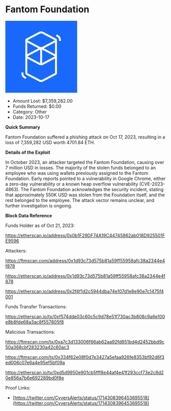 # Fantom Foundation
![Fantom Foundation](/rektimages/Fantom-Foundation.png)
- Amount Lost: $7,359,282.00
- Funds Returned: $0.00
- Category: Other
- Date: 2023-10-17

**Quick Summary**

Fantom Foundation suffered a phishing attack on Oct 17, 2023, resulting in a loss of 7,359,282 USD worth 4701.84 ETH.

  


 **Details of the Exploit**

In October 2023, an attacker targeted the Fantom Foundation, causing over 7 million USD in losses. The majority of the stolen funds belonged to an employee who was using wallets previously assigned to the Fantom Foundation. Early reports pointed to a vulnerability in Google Chrome, either a zero-day vulnerability or a known heap overflow vulnerability (CVE-2023-4863). The Fantom Foundation acknowledges the security incident, stating that approximately 550K USD was stolen from the Foundation itself, and the rest belonged to the employee. The attack vector remains unclear, and further investigation is ongoing.

  


 **Block Data Reference**

Funds Holder as of Oct 21, 2023:

https://etherscan.io/address/0x0b1F29DF74A19C44745862ab018D925501FE9596

  


Attackers:

https://ftmscan.com/address/0x1d93c73d575b81a59ff55958afc38a2344e4f878

https://etherscan.io/address/0x1d93c73d575b81a59ff55958afc38a2344e4f878

https://etherscan.io/address/0x2f4f1d2c5944dba74e107d1e8e90e7c1475f4001

  


Funds Transfer Transactions:

https://etherscan.io/tx/0xf574dde03c60c5c9d78e51f730ac3b808c9a6e100e8b8fde68a3ac8f557805f8

  


Malicious Transactions:

https://ftmscan.com/tx/0xa7c3d133006f66ab62aa92fd851bd4d2452bbd9c50a368cbf283230a42c60ac3

https://ftmscan.com/tx/0x334f62e08f0d7e3427a5efaa926fe8353bf92d6f3ed006c07e6a4e95ef5bf09a

https://etherscan.io/tx/0xd5d9950e901cb5fff8e44af4e41f293ccf73e2c8d20e856a7b6e692289bd0f8e


Proof Links:
- [https://twitter.com/CyversAlerts/status/1714308396453695518](https://twitter.com/CyversAlerts/status/1714308396453695518)


